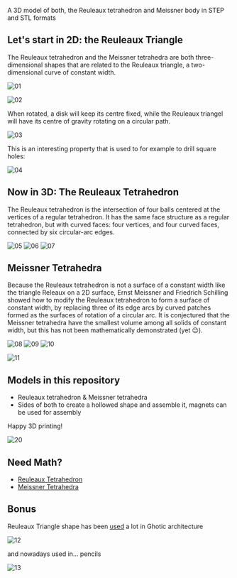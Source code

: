 A 3D model of both, the Reuleaux tetrahedron and Meissner body in STEP and STL formats

## Let's start in 2D: the Reuleaux Triangle
The Reuleaux tetrahedron and the Meissner tetrahedra are both three-dimensional shapes that are related to the Reuleaux triangle, a two-dimensional curve of constant width.

![01](https://raw.githubusercontent.com/wmahfoudh/reuleaux-meissner-body/main/images/01.gif)

![02](https://raw.githubusercontent.com/wmahfoudh/reuleaux-meissner-body/main/images/02.gif)

When rotated, a disk will keep its centre fixed, while the Reuleaux triangel will have its centre of gravity rotating on a circular path.

![03](https://raw.githubusercontent.com/wmahfoudh/reuleaux-meissner-body/main/images/03.gif)

This is an interesting property that is used to for example to drill square holes:

![04](https://raw.githubusercontent.com/wmahfoudh/reuleaux-meissner-body/main/images/04.gif)

## Now in 3D: The Reuleaux Tetrahedron
The Reuleaux tetrahedron is the intersection of four balls centered at the vertices of a regular tetrahedron. It has the same face structure as a regular tetrahedron, but with curved faces: four vertices, and four curved faces, connected by six circular-arc edges.

![05](https://raw.githubusercontent.com/wmahfoudh/reuleaux-meissner-body/main/images/05.svg)
![06](https://raw.githubusercontent.com/wmahfoudh/reuleaux-meissner-body/main/images/06.svg)
![07](https://raw.githubusercontent.com/wmahfoudh/reuleaux-meissner-body/main/images/07.gif)

## Meissner Tetrahedra
Because the Reuleaux tetrahedron is not a surface of a constant width like the triangle Releaux on a 2D surface, Ernst Meissner and Friedrich Schilling showed how to modify the Reuleaux tetrahedron to form a surface of constant width, by replacing three of its edge arcs by curved patches formed as the surfaces of rotation of a circular arc. It is conjectured that the Meissner tetrahedra have the smallest volume among all solids of constant width, but this has not been mathematically demonstrated (yet 😉).

![08](https://raw.githubusercontent.com/wmahfoudh/reuleaux-meissner-body/main/images/08.svg)
![09](https://raw.githubusercontent.com/wmahfoudh/reuleaux-meissner-body/main/images/09.gif)
![10](https://raw.githubusercontent.com/wmahfoudh/reuleaux-meissner-body/main/images/10.gif)

![11](https://raw.githubusercontent.com/wmahfoudh/reuleaux-meissner-body/main/images/11.gif)

## Models in this repository
- Reuleaux tetrahedron & Meissner tetrahedra
- Sides of both to create a hollowed shape and assemble it, magnets can be used for assembly

Happy 3D printing!

![20](https://raw.githubusercontent.com/wmahfoudh/reuleaux-meissner-body/main/images/20.png)

## Need Math?
- [Reuleaux Tetrahedron](https://mathworld.wolfram.com/ReuleauxTetrahedron.html)
- [Meissner Tetrahedra](https://mathworld.wolfram.com/MeissnerTetrahedra.html)

## Bonus

Reuleaux Triangle shape has been [used](https://www.google.com/search?q=reuleaux+triangle+use+in+ghotic+architecture&tbm=isch) a lot in Ghotic architecture

![12](https://raw.githubusercontent.com/wmahfoudh/reuleaux-meissner-body/main/images/12.png)

and nowadays used in... pencils

![13](https://raw.githubusercontent.com/wmahfoudh/reuleaux-meissner-body/main/images/13.png)
